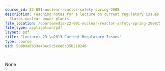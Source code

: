 ```yaml
---
course_id: 22-091-nuclear-reactor-safety-spring-2008
description: Teaching notes for a lecture on current regulatory issues for United
  States nuclear power plants.
file_location: /coursemedia/22-091-nuclear-reactor-safety-spring-2008/50809a0b33e48ec5c5eee8c35b218246_MIT22_091S08_lec23.pdf
file_type: application/pdf
layout: pdf
title: "Lecture: 23 \u2013 Current Regulatory Issues"
type: course
uid: 50809a0b33e48ec5c5eee8c35b218246

---
```

None